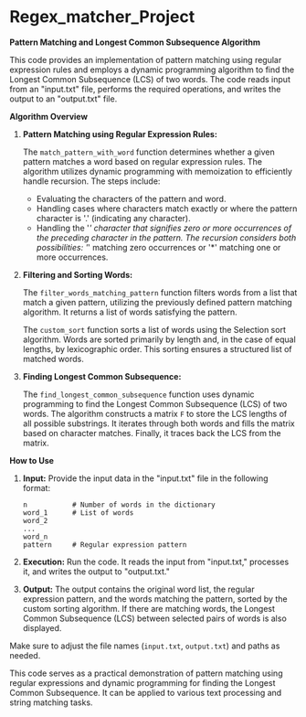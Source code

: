 # Regex_matcher_Project


**Pattern Matching and Longest Common Subsequence Algorithm**

This code provides an implementation of pattern matching using regular expression rules and employs a dynamic programming algorithm to find the Longest Common Subsequence (LCS) of two words. The code reads input from an "input.txt" file, performs the required operations, and writes the output to an "output.txt" file.

**Algorithm Overview**

1. **Pattern Matching using Regular Expression Rules:**

   The `match_pattern_with_word` function determines whether a given pattern matches a word based on regular expression rules. The algorithm utilizes dynamic programming with memoization to efficiently handle recursion. The steps include:

   - Evaluating the characters of the pattern and word.
   - Handling cases where characters match exactly or where the pattern character is '.' (indicating any character).
   - Handling the '*' character that signifies zero or more occurrences of the preceding character in the pattern. The recursion considers both possibilities: '*' matching zero occurrences or '*' matching one or more occurrences.

2. **Filtering and Sorting Words:**

   The `filter_words_matching_pattern` function filters words from a list that match a given pattern, utilizing the previously defined pattern matching algorithm. It returns a list of words satisfying the pattern.

   The `custom_sort` function sorts a list of words using the Selection sort algorithm. Words are sorted primarily by length and, in the case of equal lengths, by lexicographic order. This sorting ensures a structured list of matched words.

3. **Finding Longest Common Subsequence:**

   The `find_longest_common_subsequence` function uses dynamic programming to find the Longest Common Subsequence (LCS) of two words. The algorithm constructs a matrix `F` to store the LCS lengths of all possible substrings. It iterates through both words and fills the matrix based on character matches. Finally, it traces back the LCS from the matrix.

**How to Use**

1. **Input:** Provide the input data in the "input.txt" file in the following format:

   ```
   n           # Number of words in the dictionary
   word_1      # List of words
   word_2
   ...
   word_n
   pattern     # Regular expression pattern
   ```

2. **Execution:** Run the code. It reads the input from "input.txt," processes it, and writes the output to "output.txt."

3. **Output:** The output contains the original word list, the regular expression pattern, and the words matching the pattern, sorted by the custom sorting algorithm. If there are matching words, the Longest Common Subsequence (LCS) between selected pairs of words is also displayed.

Make sure to adjust the file names (`input.txt`, `output.txt`) and paths as needed.

This code serves as a practical demonstration of pattern matching using regular expressions and dynamic programming for finding the Longest Common Subsequence. It can be applied to various text processing and string matching tasks.
